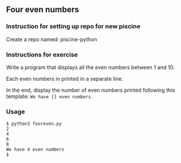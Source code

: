 ## Four even numbers

### Instruction for setting up repo for new piscine 
Create a repo named: piscine-python

### Instructions for exercise
Write a program that displays all the even numbers between 1 and 10. 

Each even numbers in printed in a separate line. 

In the end, display the number of even numbers printed following this template: ```We have [] even numbers```.

### Usage
```console
$ python3 foureven.py  
2
4  
6  
8  
We have 4 even numbers  
$
```
